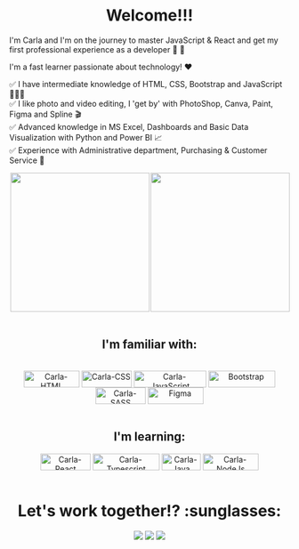 <div align="center"> <h1> Welcome!!! </h1> </div>


I'm Carla and I'm on the journey to master JavaScript & React and get my first professional experience as a developer :rocket: :rocket: 

I'm a fast learner passionate about technology! :heart: 
 
✅ I have intermediate knowledge of HTML, CSS, Bootstrap and JavaScript 👩🏻‍💻 <br>
✅ I like photo and video editing, I 'get by' with PhotoShop, Canva, Paint, Figma and Spline 🎬 <br>
✅ Advanced knowledge in MS Excel, Dashboards and Basic Data Visualization with Python and Power BI :chart_with_upwards_trend: <br>
✅ Experience with Administrative department, Purchasing & Customer Service :briefcase: <br>
  

<div align="center" style="display: flex; justify-content: space-between;">
     <br>
    
  <a href="https://github.com/carlaleticia">
    <img height="250em" src="https://github-readme-stats.vercel.app/api/top-langs/?username=carlaleticia&theme=dracula"/></a>
    <img height="250em" style="justify-content: space-evenly" src="https://drive.google.com/uc?export=view&id=12MEtLO5urynvxXwc1vpomNwJE1Lj15i4"/>
</div>
  <br>

<div align="center">
<h2>I'm familiar with:</h2>
<div style="display: inline_block"><br>
  
  <img align="center" alt="Carla-HTML" height="30" width="100" src="https://img.shields.io/badge/HTML5-E34F26?style=for-the-badge&logo=html5&logoColor=white">
  <img align="center" alt="Carla-CSS" height="30" width="90" <img src="https://img.shields.io/badge/CSS-563D7C?&style=for-the-badge&logo=css3&logoColor=">
  <img align="center" alt="Carla-JavaScript" height="30" width="130" img src="https://img.shields.io/badge/JavaScript-ffee32?style=for-the-badge&logo=javascript&logoColor=black">
  <img align="center" alt="Bootstrap" height="30" width="120" img src="https://img.shields.io/badge/Bootstrap-9d4edd?style=for-the-badge&logo=bootstrap&logoColor=white">
  <img align="center" alt="Carla-SASS" height="30" width="90" img src="https://img.shields.io/badge/Sass-CC6699?style=for-the-badge&logo=sass&logoColor=white">
  <img align="center" alt="Figma" height="30" width="100" img src="https://img.shields.io/badge/Figma-430098?style=for-the-badge&logo=figma&logoColor=white">
  
  


  
  </div>
  <div style="display: inline_block"><br>
  <h2>I'm learning:</h2>
    <img align="center" alt="Carla-React" height="30" width="90" img src="https://img.shields.io/badge/React-20232A?style=for-the-badge&logo=react&logoColor=61DAFB">
    <img align="center" alt="Carla-Typescript" height="30" width="120" img src="https://img.shields.io/badge/TypeScript-003791?style=for-the-badge&logo=typescript&logoColor=white">
    <img align="center" alt="Carla-Java" height="30" width="70" img src="https://img.shields.io/badge/Java-bc6c25?style=for-the-badge&logo=java&logoColor=white">
    <img align="center" alt="Carla-NodeJs" height="30" width="100" img src="https://img.shields.io/badge/Node.js-43853D?style=for-the-badge&logo=node.js&logoColor=white">

  <br>
    <br>

<div align="center"> <h1> Let's work together!? :sunglasses: </h1> </div>
    <div style="display: inline_block">
  <a href="https://www.linkedin.com/in/carlaleticia" target="_blank"><img src="https://img.shields.io/badge/-LinkedIn-%230077B5?style=for-the-badge&logo=linkedin&logoColor=white" target="_blank"></a>
  <a href = "dev.calmeida@gmail.com"><img src="https://img.shields.io/badge/-Gmail-F80000?style=for-the-badge&logo=gmail&logoColor=white" target="_blank"></a>
  <a href="https://mysite-deploy.vercel.app/" target="_blank"><img src="https://img.shields.io/badge/PORTFOLIO-3EAAAF?style=for-the-badge&logo=vercel&logoColor=white" target="_blank"></a>
</div>


<!---
carlaleticia/carlaleticia is a ✨ special ✨ repository because its `README.md` (this file) appears on your GitHub profile.
You can click the Preview link to take a look at your changes.
--->

